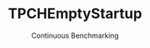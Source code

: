 ---
layout: default
title: TPCHEmptyStartup
subtitle: Continuous Benchmarking
selected: Startup
expanded: Benchmarking
benchmark: /individual_results/TPCHEmptyStartup.html
---